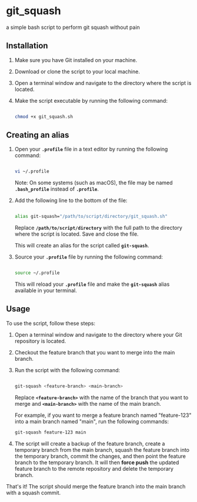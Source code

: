 # git_squash
a simple bash script to perform git squash without pain

## **Installation**

1. Make sure you have Git installed on your machine.
2. Download or clone the script to your local machine.
3. Open a terminal window and navigate to the directory where the script is located.
4. Make the script executable by running the following command:

    ```bash
    
    chmod +x git_squash.sh
    ```


## **Creating an alias**

1. Open your **`.profile`** file in a text editor by running the following command:

    ```bash
    
    vi ~/.profile
    ```

   Note: On some systems (such as macOS), the file may be named **`.bash_profile`** instead of **`.profile`**.

2. Add the following line to the bottom of the file:

    ```bash
    
    alias git-squash="/path/to/script/directory/git_squash.sh"
    ```

   Replace **`/path/to/script/directory`** with the full path to the directory where the script is located. Save and close the file.

   This will create an alias for the script called **`git-squash`**.

3. Source your **`.profile`** file by running the following command:

    ```bash
    
    source ~/.profile
    ```

   This will reload your **`.profile`** file and make the **`git-squash`** alias available in your terminal.


## **Usage**

To use the script, follow these steps:

1. Open a terminal window and navigate to the directory where your Git repository is located.
2. Checkout the feature branch that you want to merge into the main branch.
3. Run the script with the following command:

    ```bash
    
    git-squash <feature-branch> <main-branch>
    ```

   Replace  **`<feature-branch>`** with the name of the branch that you want to merge and **`<main-branch>`** with the name of the main branch.

   For example, if you want to merge a feature branch named "feature-123" into a main branch named "main", run the following commands:

    ```bash
    git-squash feature-123 main
    ```

4. The script will create a backup of the feature branch, create a temporary branch from the main branch, squash the feature branch into the temporary branch, commit the changes, and then point the feature branch to the temporary branch. It will then **force push** the updated feature branch to the remote repository and delete the temporary branch.

That's it! The script should merge the feature branch into the main branch with a squash commit.
